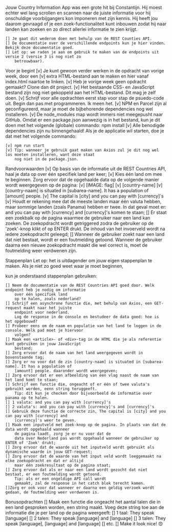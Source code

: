 Jouw Country Information App was een grote hit bij Constantijn. Hij moest echter wel lang scrollen en 
scannen naar de juiste informatie voor hij onschuldige voorbijgangers kon imponeren met zijn kennis. 
Hij heeft jou daarom gevraagd of je een zoek-functionaliteit kunt inbouwen zodat hij naar landen kan 
zoeken en zo direct allerlei informatie te zien krijgt.

    [] Je gaat dit wederom doen met behulp van de REST Counties API. 
    [] De documentatie over de verschillende endpoints kun je hier vinden. Bekijk deze documentatie goed. 
    [] Let op: we raden je aan om gebruik te maken van de endpoints uit versie 2 (versie 3 is nog niet zo 
        betrouwbaar).

Voor je begint
    [v] Je kunt gewoon verder werken in de opdracht van vorige week, door een 
    [v] extra HTML-bestand aan te maken en hier vanaf index.html naartoe te linken. 
    [v] Heb je vorige week geen opdracht gemaakt? Clone dan dit project.
    [v] Het bestaande CSS- en JavaScript bestand zijn nog niet gekoppeld aan het HTML-bestand. Dit mag je zelf 
        doen.
    [v] Schrijf voor alle opdrachten eerst stap voor stap de psuedo-code uit. Begin dan pas met programmeren. 
        Ik meen het.
    [v] NPM en Parcel zijn al geconfigureerd, maar je moet de bijbehorende dependencies nog wel installeren. 
    [v] De node_modules map wordt immers niet meegepusht naar GitHub. Omdat er een package.json aanwezig is in 
        het bestand, 
        kun je dit doen met het volgende (globale) commando: npm install
    [v] Alle benodigde dependencies zijn nu binnengehaald! Als je de applicatie wil starten, doe je dat met het
        volgende commando:

    [v] npm run start
    [v] Tip: wanneer je gebruik gaat maken van Axios zul je dit nog wel los moeten installeren, want deze staat
        nog niet in de package.json.

Randvoorwaarden
    [v] Op basis van de informatie uit de REST Countries API, haal je data op over één specifiek land per keer;
    [v] Kies één land om mee te beginnen. Zorg ervoor dat de opgehaalde data op de volgende manier wordt 
        weergegeven op de pagina:
        [v] [IMAGE: flag]
        [v] [country-name]
        [v] [country-naam] is situated in [subarea-name]. It has a population of [amount] people.
        [v] The capital is [city] and you can pay with [currency]'s
    [v] Houdt er rekening mee dat de meeste landen maar één valuta hebben, maar sommige landen (zoals Panama) 
        hebben er twee. 
        In dat geval moet er: and you can pay with [currency] and [currency]'s komen te staan;
    [] Er staat een zoekbalk op de pagina waarmee de gebruiker naar een land kan zoeken. De zoekopdracht wordt 
        getriggered 
        zodra de gebruiker op de 'zoek'-knop klikt of op ENTER drukt. De inhoud van het invoerveld wordt na 
        iedere zoekopdracht geleegd;
    [] Wanneer de gebruiker zoekt naar een land dat niet bestaat, wordt er een foutmelding getoond. Wanneer de
        gebruiker daarna een 
        nieuwe zoekopdracht maakt die wel correct is, moet de foutmelding weer verdwenen zijn.

Stappenplan
    Let op: het is uitdagender om jouw eigen stappenplan te maken. Als je niet zo goed weet waar je moet 
        beginnen, 

kun je onderstaand stappenplan gebruiken:

    [] Neem de documentatie van de REST Countries API goed door. Welk endpoint heb je nodig om informatie 
        over één specifiek land 
        op te halen, zoals nederland?
    [] Schrijf een asynchrone functie die, met behulp van Axios, een GET-request maakt naar het juiste 
        endpoint voor nederland. 
        Log de response in de console en bestudeer de data goed: hoe is het opgebouwd?
    [] Probeer eens om de naam en populatie van het land te loggen in de console. Welk pad moet je hiervoor 
        volgen?
    [] Maak een <article>- of <div>-tag in de HTML die je als referentie kunt gebruiken in jouw JavaScript 
        bestand;
    [] Zorg ervoor dat de naam van het land weergegeven wordt in bovenstaande tag;
    [] Zorg er nu voor dat de zin [country-naam] is situated in [subarea-name]. It has a population of 
        [amount] people. daaronder wordt weergegeven;
    [] Zorg ervoor dat er een afbeelding van een vlag naast de naam van het land komt te staan;
    [] Schrijf een functie die, ongeacht of er één of twee valuta's gebruikt worden, eenn string teruggeeft. 
        Tip: dit kun je checken door bijvoorbeeld de informatie over panama op te halen.
    [] 1 valuta: and you can pay with [currency]'s
    [] 2 valuta's: and you can pay with [currency]'s and [currency]'s
    [] Gebruik deze functie de correcte zin, The capital is [city] and you can pay with [currency] and 
        [currency]'s weer te geven.
    [] Maak een inputveld met zoek-knop op de pagina. In plaats van dat de data wordt opgehaald wanneer 
        de pagina laadt, zorg je er nu voor dat de 
        data over Nederland pas wordt opgehaald wanneer de gebruiker op ENTER of 'Zoek' drukt;
    [] Zorg ervoor dat de waarde uit het inputveld wordt gebruikt als dynamische waarde in jouw GET-request;
    [] Zorg ervoor dat de waarde van het input veld wordt leeggemaakt na elke zoekopdracht en dat er altijd 
        maar één zoekresultaat op de pagina staat;
    [] Zorg ervoor dat als er naar een land wordt gezocht dat niet bestaat, er een foutmelding wordt getoond. 
        Tip: als er een ongeldige API call wordt 
        gemaakt, zal de response in het catch blok terecht komen.
    []Zorg er ook voor dat wanneer er daarna een geldig verzoek wordt gedaan, de foutmelding weer verdwenen is.

Bonusopdrachten
    [] Maak een functie die ongeacht het aantal talen die in een land gesproken worden, een string maakt. 
        Voeg deze string toe aan de 
        informatie die je per land op de pagina weergeeft:
    [] 1 taal: They speak [language]
    [] 2 talen: They speak [language] and [language]
    [] 3 talen: They speak [language], [language] and [language]
    [] etc.
    [] Make it look nice! 😍